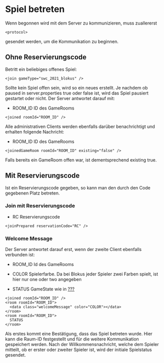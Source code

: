 # Spiel betreten

Wenn begonnen wird mit dem Server zu kommunizieren, muss zuallererst

    <protocol>

gesendet werden, um die Kommunikation zu beginnen.

## Ohne Reservierungscode

Betritt ein beliebiges offenes Spiel:

    <join gameType="swc_2021_blokus" />

Sollte kein Spiel offen sein, wird so ein neues erstellt. Je nachdem ob
paused in server.properties true oder false ist, wird das Spiel pausiert
gestartet oder nicht. Der Server antwortet darauf mit:

-   ROOM\_ID ID des GameRooms

<!-- -->

    <joined roomId="ROOM_ID" />

Alle administrativen Clients werden ebenfalls darüber benachrichtigt und
erhalten folgende Nachricht:

-   ROOM\_ID ID des GameRooms

<!-- -->

    <joinedGameRoom roomId="ROOM_ID" existing="false" />

Falls bereits ein GameRoom offen war, ist dementsprechend existing true.

## Mit Reservierungscode

Ist ein Reservierungscode gegeben, so kann man den durch den Code
gegebenen Platz betreten.

### Join mit Reservierungscode

-   RC Reservierungscode

<!-- -->

    <joinPrepared reservationCode="RC" />

### Welcome Message

Der Server antwortet darauf erst, wenn der zweite Client ebenfalls
verbunden ist:

-   ROOM\_ID Id des GameRooms

-   COLOR Spielerfarbe. Da bei Blokus jeder Spieler zwei Farben spielt,
    ist hier nur one oder two angegeben

-   STATUS GameState wie in [???](#status)

<!-- -->

    <joined roomId="ROOM_ID" />
    <room roomId="ROOM_ID">
      <data class="welcomeMessage" color="COLOR"></data>
    </room>
    <room roomId="ROOM_ID">
      STATUS
    </room>

Als erstes kommt eine Bestätigung, dass das Spiel betreten wurde. Hier
kann die Raum-ID festgestellt und für die weitere Kommunikation
gespeichert werden. Nach der Willkommensnachricht, welche dem Spieler
mitteilt, ob er erster oder zweiter Spieler ist, wird der initiale
Spielstatus gesendet.
